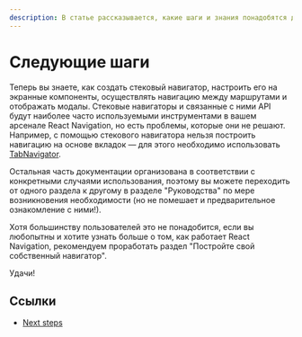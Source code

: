 ```yaml
---
description: В статье рассказывается, какие шаги и знания понадобятся дальше для работы
---
```


# Следующие шаги

Теперь вы знаете, как создать стековый навигатор, настроить его на экранные компоненты, осуществлять навигацию между маршрутами и отображать модалы. Стековые навигаторы и связанные с ними API будут наиболее часто используемыми инструментами в вашем арсенале React Navigation, но есть проблемы, которые они не решают. Например, с помощью стекового навигатора нельзя построить навигацию на основе вкладок &mdash; для этого необходимо использовать [TabNavigator](tab-based-navigation.md).

Остальная часть документации организована в соответствии с конкретными случаями использования, поэтому вы можете переходить от одного раздела к другому в разделе "Руководства" по мере возникновения необходимости (но не помешает и предварительное ознакомление с ними!).

Хотя большинству пользователей это не понадобится, если вы любопытны и хотите узнать больше о том, как работает React Navigation, рекомендуем проработать раздел "Постройте свой собственный навигатор".

Удачи!

## Ссылки

-   [Next steps](https://reactnavigation.org/docs/next-steps)

